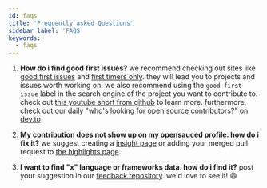 ```yaml
---
id: faqs
title: 'Frequently asked Questions'
sidebar_label: 'FAQS'
keywords:
  - faqs
---
```


1. **How do i find good first issues?**
 we recommend checking out sites like [good first issues](https://goodfirstissues.com/) and [first timers only](https://www.firsttimersonly.com/). they will lead you to projects and issues worth working on.  we also recommend using the `good first issue` label in the search engine of the project you want to contribute to. check out [this youtube short from github](https://www.youtube.com/watch?v=k3l_rurkoxg) to learn more. furthermore, check out our daily "who's looking for open source contributors?" on [dev.to](https://dev.to/opensauced/whos-looking-for-open-source-contributors-week-46-247i)
1. **My contribution does not show up on my opensauced profile. how do i fix it?**
we suggest creating a [insight page](https://github.com/open-sauced/intro/blob/main/05-how-to-contribute-to-open-source.md#discovering-open-source-with-opensauced) or adding your merged pull request to [the highlights page](https://github.com/open-sauced/intro/blob/main/06-the-secret-sauce.md#develop-your-open-source-resume).

1. **I want to find "x" language or frameworks data. how do i find it?**
post your suggestion in our [feedback repository](https://github.com/orgs/open-sauced/discussions). we'd love to see it! :smile:
